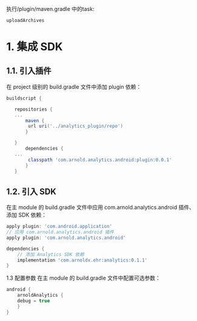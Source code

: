 
执行/plugin/maven.gradle 中的task:
```groovy
uploadArchives
```
# 1. 集成 SDK
## 1.1. 引入插件
   在 project 级别的 build.gradle 文件中添加 plugin 依赖：

```groovy
buildscript {

   repositories {
   ...
       maven {
        url uri('../analytics_plugin/repo')
       }

   }
       dependencies {
   ...
        classpath 'com.arnold.analytics.android:plugin:0.0.1'
       }
   }
```

## 1.2. 引入 SDK
在主 module 的 build.gradle 文件中应用 com.arnold.analytics.android 插件、添加 SDK 依赖：
```groovy
apply plugin: 'com.android.application'
// 应用 com.arnold.analytics.android 插件
apply plugin: 'com.arnold.analytics.android'

dependencies {
    // 添加 Analytics SDK 依赖
    implementation 'com.arnoldx.ehr:analytics:0.1.1'
}
```

1.3 配置参数
在主 module 的 build.gradle 文件中配置可选参数：
```groovy
android {
    arnoldAnalytics {
    debug = true
    }
}
```

